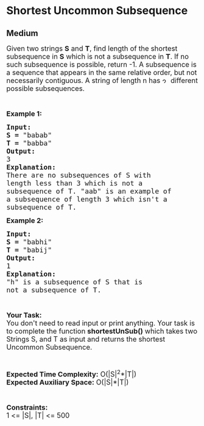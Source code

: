 # Shortest Uncommon Subsequence
## Medium 
<div class="problem-statement">
                <p></p><p><span style="font-size:18px">Given two strings <strong>S</strong> and <strong>T</strong>, find length of the shortest subsequence in <strong>S</strong> which is not a subsequence in <strong>T</strong>. If no such subsequence is possible, return -1. A subsequence is a sequence that appears in the same relative order, but not necessarily contiguous. A string of length n has&nbsp;<img alt="2^n" src="http://www.geeksforgeeks.org/wp-content/ql-cache/quicklatex.com-e4249a2b3de09582eb567b98f8cd62b1_l3.svg" style="height:12px; width:17px" title="Rendered by QuickLaTeX.com" class="img-responsive">&nbsp;different possible subsequences.</span></p>

<p>&nbsp;</p>

<p><span style="font-size:18px"><strong>Example 1:</strong></span></p>

<pre><span style="font-size:18px"><strong>Input:</strong></span>
<span style="font-size:18px"><strong>S = </strong>"babab"</span>
<span style="font-size:18px"><strong>T = </strong>"babba"</span>
<span style="font-size:18px"><strong>Output:</strong></span>
<span style="font-size:18px">3</span>
<span style="font-size:18px"><strong>Explanation:</strong></span>
<span style="font-size:18px">There are no subsequences of S with
length less than 3 which is not a
subsequence of T. "aab" is an example of
a subsequence of length 3 which isn't a
subsequence of T.</span></pre>

<p><span style="font-size:18px"><strong>Example 2:</strong></span></p>

<pre><span style="font-size:18px"><strong>Input:</strong></span>
<span style="font-size:18px"><strong>S = </strong>"babhi"</span>
<span style="font-size:18px"><strong>T = </strong>"babij"</span>
<span style="font-size:18px"><strong>Output:</strong></span>
<span style="font-size:18px">1</span>
<span style="font-size:18px"><strong>Explanation:</strong></span>
<span style="font-size:18px">"h" is a subsequence of S that is
not a subsequence of T.</span></pre>

<p>&nbsp;</p>

<p><span style="font-size:18px"><strong>Your Task:</strong><br>
You don't need to read input or print anything. Your task is to complete the function <strong>shortestUnSub()</strong> which takes two Strings S, and T as input and returns the shortest Uncommon Subsequence.</span></p>

<p>&nbsp;</p>

<p><span style="font-size:18px"><strong>Expected Time Complexity:</strong> O(|S|<sup>2</sup>*|T|)<br>
<strong>Expected Auxiliary Space:</strong> O(|S|*|T|)</span></p>

<p>&nbsp;</p>

<p><span style="font-size:18px"><strong>Constraints:</strong></span><br>
<span style="font-size:18px">1 &lt;= |S|, |T| &lt;= 500</span></p>
 <p></p>
            </div>